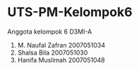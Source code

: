 # UTS-PM-Kelompok6
Anggota kelompok 6 D3MI-A
1. M. Naufal Zafran 2007051034
2. Shalsa Bila 2007051030
3. Hanifa Muslimah 2007051048

